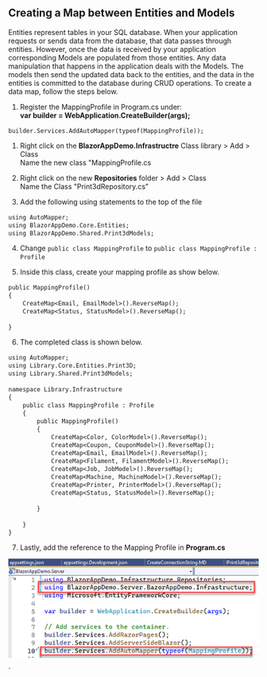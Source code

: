 ## Creating a Map between Entities and Models

Entities represent tables in your SQL database. When your application requests or sends
data from the database, that data passes through entities. However, once the data is received
by your application corresponding Models are populated from those entities. Any data manipulation
that happens in the application deals with the Models. The models then send the updated data
back to the entities, and the data in the entities is committed to the database during CRUD
operations. To create a data map, follow the steps below.


1. Register the MappingProfile in Program.cs under: <br/>
**var builder = WebApplication.CreateBuilder(args);**
```
builder.Services.AddAutoMapper(typeof(MappingProfile));
```

1. Right click on the **BlazorAppDemo.Infrastructre** Class library > Add > Class <br/>
Name the new class "MappingProfile.cs

2. Right click on the new **Repositories** folder > Add > Class <br/>
Name the Class "Print3dRepository.cs"

3. Add the following using statements to the top of the file
```
using AutoMapper;
using BlazorAppDemo.Core.Entities;
using BlazorAppDemo.Shared.Print3dModels;
```

4. Change `public class MappingProfile` to `public class MappingProfile : Profile`

5. Inside this class, create your mapping profile as show below.

```
public MappingProfile()
{
    CreateMap<Email, EmailModel>().ReverseMap();
    CreateMap<Status, StatusModel>().ReverseMap();           

}
```

6. The completed class is shown below.
```
using AutoMapper;
using Library.Core.Entities.Print3D;
using Library.Shared.Print3dModels;

namespace Library.Infrastructure
{
    public class MappingProfile : Profile
    {
        public MappingProfile()
        {
            CreateMap<Color, ColorModel>().ReverseMap();
            CreateMap<Coupon, CouponModel>().ReverseMap();
            CreateMap<Email, EmailModel>().ReverseMap();
            CreateMap<Filament, FilamentModel>().ReverseMap();
            CreateMap<Job, JobModel>().ReverseMap();
            CreateMap<Machine, MachineModel>().ReverseMap();
            CreateMap<Printer, PrinterModel>().ReverseMap();
            CreateMap<Status, StatusModel>().ReverseMap();           

        }

    }
}
```
7. Lastly, add the reference to the Mapping Profile in **Program.cs**

![Create Project](img/Mapping/01AddMapProfileToProgamCS.png)

`







